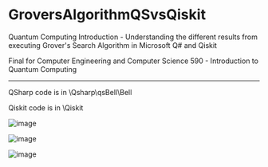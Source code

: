# GroversAlgorithmQSvsQiskit
Quantum Computing Introduction - Understanding the different results from executing Grover's Search Algorithm in Microsoft Q# and Qiskit

Final for Computer Engineering and Computer Science 590 - Introduction to Quantum Computing

____________________________________________________________________________________

QSharp code is in \Qsharp\qsBell\Bell

Qiskit code is in \Qiskit

![image](https://user-images.githubusercontent.com/43968309/71143801-d0a82b00-21e9-11ea-9709-a8791832b0f8.png)


![image](https://user-images.githubusercontent.com/43968309/71143827-eae20900-21e9-11ea-9406-7f8455e3fc8c.png)



![image](https://user-images.githubusercontent.com/43968309/71143866-1238d600-21ea-11ea-8e45-ee700c15707a.png)
